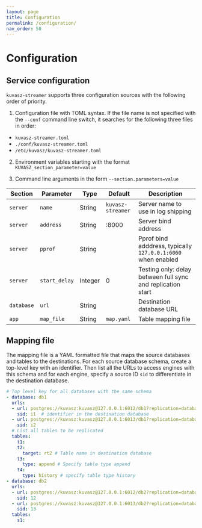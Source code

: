 ```yaml
---
layout: page
title: Configuration
permalink: /configuration/
nav_order: 50
---
```

# Configuration

## Service configuration

`kuvasz-streamer` supports three configuration sources with the following order of priority.

1. Configuration file with TOML syntax. If the file name is not specified with the 
   `--conf` command line switch, it searches for the following three files in order:
  - `kuvasz-streamer.toml`
  - `./conf/kuvasz-streamer.toml`
  - `/etc/kuvasz/kuvasz-streamer.toml`

2. Environment variables starting with the format `KUVASZ_section_parameter=value`

3. Command line arguments in the form `--section.parameters=value`

|Section|Parameter|Type|Default|Description|
|-------|---------|----|-------|-----------|
|`server`|`name`|String|`kuvasz-streamer`|Server name to use in log shipping|
|`server`|`address`|String|:8000|Server bind address|
|`server`|`pprof`|String||Pprof bind adddress, typically `127.0.0.1:6060` when enabled|
|`server`|`start_delay`|Integer|0|Testing only: delay between full sync and replication start|
|`database`|`url`|String||Destination database URL|
|`app`|`map_file`|String|`map.yaml`|Table mapping file|

## Mapping file

The mapping file is a YAML formatted file that maps the source databases and tables to the destinations. For each source database schema, create a top-level key with an identifier. Then list all the URLs to access engines with this schema and for each engine, specify a source ID `sid` to differentiate in the destination database.

```yaml
# Top level key for all databases with the same schema
- database: db1
  urls:
  - url: postgres://kuvasz:kuvasz@127.0.0.1:6012/db1?replication=database&application_name=repl_db1
    sid: i1  # identifier in the destination database
  - url: postgres://kuvasz:kuvasz@127.0.0.1:6013/db1?replication=database&application_name=repl_db1
    sid: i2
  # List all tables to be replicated
  tables:
    t1:
    t2:
      target: rt2 # Table name in destination database
    t3:
      type: append # Specify table type append
    t4:
      type: history # specify table type history
- database: db2
  urls:
  - url: postgres://kuvasz:kuvasz@127.0.0.1:6012/db2?replication=database&application_name=repl_db2
    sid: 12
  - url: postgres://kuvasz:kuvasz@127.0.0.1:6013/db2?replication=database&application_name=repl_db2
    sid: 13
  tables:
    s1:
```